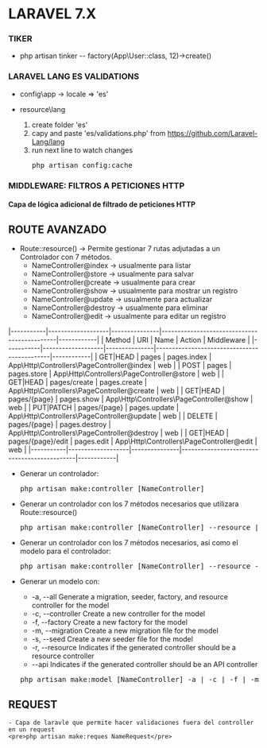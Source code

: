 # LARAVEL 7.X

### TIKER
- php artisan tinker
-- factory(App\User::class, 12)->create()

### LARAVEL LANG ES VALIDATIONS

- config\app -> locale => 'es'

- resource\lang
    1. create folder 'es'
    2. capy and paste 'es/validations.php' from https://github.com/Laravel-Lang/lang
    3. run next line to watch changes 
        <pre>php artisan config:cache</pre>

### MIDDLEWARE: FILTROS A PETICIONES HTTP
#### Capa de lógica adicional de filtrado de peticiones HTTP


## ROUTE AVANZADO
- Route::resource() -> Permite gestionar 7 rutas adjutadas a un Controlador con 7 métodos.
    - NameController@index        -> usualmente para listar
    - NameController@store        -> usualmente para salvar
    - NameController@create       -> usualmente para crear
    - NameController@show         -> usualmente para mostrar un registro
    - NameController@update       -> usualmente para actualizar
    - NameController@destroy      -> usualmente para eliminar
    - NameController@edit         -> usualmente para editar un registro

|-----------|-------------------|---------------|---------------------------------------------|------------|
| Method    | URI               | Name          | Action                                      | Middleware |
|-----------|-------------------|---------------|---------------------------------------------|------------|
| GET|HEAD  | pages             | pages.index   | App\Http\Controllers\PageController@index   | web        |
| POST      | pages             | pages.store   | App\Http\Controllers\PageController@store   | web        |
| GET|HEAD  | pages/create      | pages.create  | App\Http\Controllers\PageController@create  | web        |
| GET|HEAD  | pages/{page}      | pages.show    | App\Http\Controllers\PageController@show    | web        |
| PUT|PATCH | pages/{page}      | pages.update  | App\Http\Controllers\PageController@update  | web        |
| DELETE    | pages/{page}      | pages.destroy | App\Http\Controllers\PageController@destroy | web        |
| GET|HEAD  | pages/{page}/edit | pages.edit    | App\Http\Controllers\PageController@edit    | web        |
|-----------|-------------------|---------------|---------------------------------------------|------------|

- Generar un controlador:
    <pre>php artisan make:controller [NameController]</pre>

- Generar un controlador con los 7 métodos necesarios que utilizara Route::resource()
    <pre>php artisan make:controller [NameController] --resource || -r</pre>

- Generar un controlador con los 7 métodos necesarios, así como el modelo para el controlador:
    <pre>php artisan make:controller [NameController] --resource --model</pre>

- Generar un modelo con:
    - -a, --all             Generate a migration, seeder, factory, and resource controller for the model
    - -c, --controller      Create a new controller for the model
    - -f, --factory         Create a new factory for the model
    - -m, --migration       Create a new migration file for the model
    - -s, --seed            Create a new seeder file for the model
    - -r, --resource        Indicates if the generated controller should be a resource controller
    - --api             Indicates if the generated controller should be an API controller
    <pre>php artisan make:model [NameController] -a | -c | -f | -m | -s | -r | --api</pre>

## REQUEST
    - Capa de laravle que permite hacer validaciones fuera del controller en un request
    <pre>php artisan make:reques NameRequest</pre>
